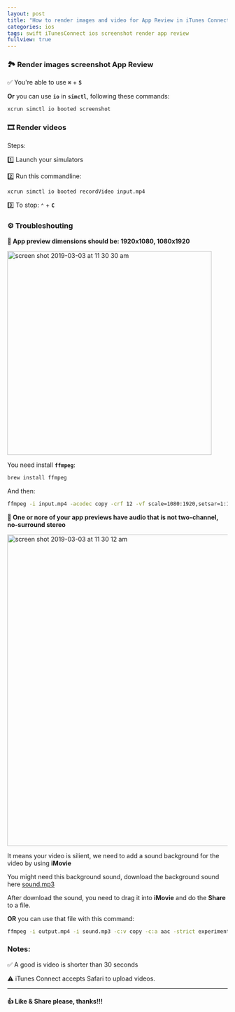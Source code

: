 ```yaml
---
layout: post
title: "How to render images and video for App Review in iTunes Connect"
categories: ios
tags: swift iTunesConnect ios screenshot render app review
fullview: true
---
```



### 🏞 Render images screenshot App Review

✅ You're able to use **`⌘`** + **`S`**

**Or** you can use **`io`** in **`simctl`**, following these commands:

```bash
xcrun simctl io booted screenshot
```


### 🎞 Render videos 

Steps:

1️⃣ Launch your simulators

2️⃣ Run this commandline:

```bash
xcrun simctl io booted recordVideo input.mp4
```

3️⃣ To stop: **`⌃`** + **`C`**

### ⚙️ Troubleshouting

**📛 App preview dimensions should be: 1920x1080, 1080x1920**

<img width="467" alt="screen shot 2019-03-03 at 11 30 30 am" src="https://user-images.githubusercontent.com/6329656/53690988-caa2a400-3da7-11e9-95be-476051b862b5.png">

You need install **`ffmpeg`**:

```bash
brew install ffmpeg
```

And then:

```bash
ffmpeg -i input.mp4 -acodec copy -crf 12 -vf scale=1080:1920,setsar=1:1 output.mp4
```

**📛 One or nore of your app previews have audio that is not two-channel, no-surround stereo**

<img width="713" alt="screen shot 2019-03-03 at 11 30 12 am" src="https://user-images.githubusercontent.com/6329656/53690989-cbd3d100-3da7-11e9-8402-a944cd3966fd.png">

It means your video is silient, we need to add a sound background for the video by using **iMovie**

You might need this background sound, download the background sound here [sound.mp3](../sounds/sound.mp3)

After download the sound, you need to drag it into **iMovie** and do the **Share** to a file.

**OR** you can use that file with this command:

```bash
ffmpeg -i output.mp4 -i sound.mp3 -c:v copy -c:a aac -strict experimental output_with_sound.mp4
```

### Notes:
✅ A good is video is shorter than 30 seconds

⚠️ iTunes Connect accepts Safari to upload videos.

****

#### 👍 Like & Share please, thanks!!!
